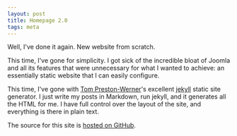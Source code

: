 ```yaml
---
layout: post
title: Homepage 2.0
tags: meta
---
```

Well, I've done it again. New website from scratch.

This time, I've gone for simplicity. I got sick of the incredible bloat
of Joomla and all its features that were unnecessary for what I wanted
to achieve: an essentially static website that I can easily configure.

This time, I've gone with [Tom Preston-Werner][1]'s excellent [jekyll][2]
static site generator. I just write my posts in Markdown, run jekyll, and
it generates all the HTML for me. I have full control over the layout of
the site, and everything is there in plain text.

The source for this site is [hosted on GitHub][3].

[1]: https://github.com/mojombo
[2]: https://github.com/mojombo/jekyll
[3]: https://github.com/Poita/poita.org
